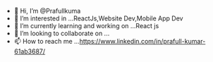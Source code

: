 - 👋 Hi, I’m @Prafullkuma
- 👀 I’m interested in ...ReactJs,Website Dev,Mobile App Dev
- 🌱 I’m currently learning and working on  ...React js
- 💞️ I’m looking to collaborate on ...
- 📫 How to reach me ...https://www.linkedin.com/in/prafull-kumar-61ab3687/
<!---
Prafullkuma/Prafullkuma is a ✨ special ✨ repository because its `README.md` (this file) appears on your GitHub profile.
You can click the Preview link to take a look at your changes.
--->
